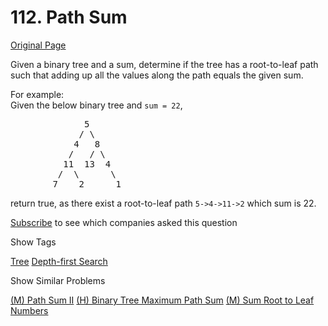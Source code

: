 # 112. Path Sum

[Original Page](https://leetcode.com/problems/path-sum/)

Given a binary tree and a sum, determine if the tree has a root-to-leaf path such that adding up all the values along the path equals the given sum.

For example:  
Given the below binary tree and `sum = 22`,

<pre>              5
             / \
            4   8
           /   / \
          11  13  4
         /  \      \
        7    2      1
</pre>

return true, as there exist a root-to-leaf path `5->4->11->2` which sum is 22.

<div>

[Subscribe](/subscribe/) to see which companies asked this question

</div>

<div>

<div id="tags" class="btn btn-xs btn-warning">Show Tags</div>

<span class="hidebutton">[Tree](/tag/tree/) [Depth-first Search](/tag/depth-first-search/)</span></div>

<div>

<div id="similar" class="btn btn-xs btn-warning">Show Similar Problems</div>

<span class="hidebutton">[(M) Path Sum II](/problems/path-sum-ii/) [(H) Binary Tree Maximum Path Sum](/problems/binary-tree-maximum-path-sum/) [(M) Sum Root to Leaf Numbers](/problems/sum-root-to-leaf-numbers/)</span></div>